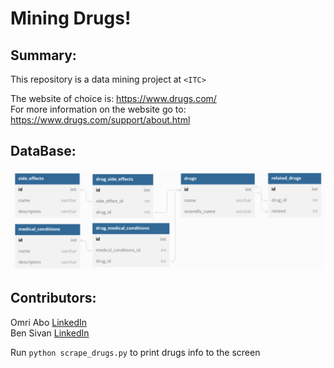 # Mining Drugs!

## Summary:  
This repository is a data mining project at ```<ITC>```

The website of choice is: https://www.drugs.com/  
For more information on the website go to: https://www.drugs.com/support/about.html

## DataBase:
![Database schema](database/SchemaImage.png)

## Contributors:  
Omri Abo [LinkedIn]("https://www.linkedin.com/in/omri-abo-563368184/")  
Ben Sivan [LinkedIn]("https://www.linkedin.com/in/ben-sivan-3733bb105/")  


Run ```python scrape_drugs.py``` to print drugs info to the screen
